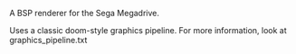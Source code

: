 A BSP renderer for the Sega Megadrive.

Uses a classic doom-style graphics pipeline. For more information, look at graphics_pipeline.txt  
